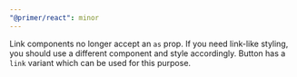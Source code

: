 ```yaml
---
"@primer/react": minor
---
```


Link components no longer accept an `as` prop. If you need link-like styling, you should use a different component and style accordingly.
Button has a `link` variant which can be used for this purpose.
